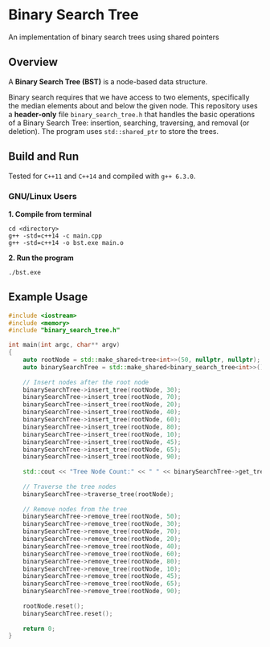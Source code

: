 # Binary Search Tree

An implementation of binary search trees using shared pointers

## Overview

A **Binary Search Tree (BST)** is a node-based data structure.

Binary search requires that we have access to two elements, specifically the median elements about and below the given node. This repository uses a **header-only** file `binary_search_tree.h` that handles the basic operations of a Binary Search Tree: insertion, searching, traversing, and removal (or deletion). The program uses `std::shared_ptr` to store the trees.

## Build and Run

Tested for `C++11` and `C++14` and compiled with `g++ 6.3.0`.

### GNU/Linux Users

**1. Compile from terminal**

```
cd <directory>
g++ -std=c++14 -c main.cpp
g++ -std=c++14 -o bst.exe main.o
```

**2. Run the program**

```
./bst.exe
```

## Example Usage

``` CPP
#include <iostream>
#include <memory>
#include "binary_search_tree.h"

int main(int argc, char** argv)
{
    auto rootNode = std::make_shared<tree<int>>(50, nullptr, nullptr);
    auto binarySearchTree = std::make_shared<binary_search_tree<int>>();
    
    // Insert nodes after the root node
    binarySearchTree->insert_tree(rootNode, 30);
    binarySearchTree->insert_tree(rootNode, 70);
    binarySearchTree->insert_tree(rootNode, 20);
    binarySearchTree->insert_tree(rootNode, 40);
    binarySearchTree->insert_tree(rootNode, 60);
    binarySearchTree->insert_tree(rootNode, 80);
    binarySearchTree->insert_tree(rootNode, 10);
    binarySearchTree->insert_tree(rootNode, 45);
    binarySearchTree->insert_tree(rootNode, 65);
    binarySearchTree->insert_tree(rootNode, 90);
    
    std::cout << "Tree Node Count:" << " " << binarySearchTree->get_tree_count(rootNode) << "\n" << std::endl;
    
    // Traverse the tree nodes
    binarySearchTree->traverse_tree(rootNode);
    
    // Remove nodes from the tree
    binarySearchTree->remove_tree(rootNode, 50);
    binarySearchTree->remove_tree(rootNode, 30);
    binarySearchTree->remove_tree(rootNode, 70);
    binarySearchTree->remove_tree(rootNode, 20);
    binarySearchTree->remove_tree(rootNode, 40);
    binarySearchTree->remove_tree(rootNode, 60);
    binarySearchTree->remove_tree(rootNode, 80);
    binarySearchTree->remove_tree(rootNode, 10);
    binarySearchTree->remove_tree(rootNode, 45);
    binarySearchTree->remove_tree(rootNode, 65);
    binarySearchTree->remove_tree(rootNode, 90);
    
    rootNode.reset();
    binarySearchTree.reset();
           
    return 0;
}


```
